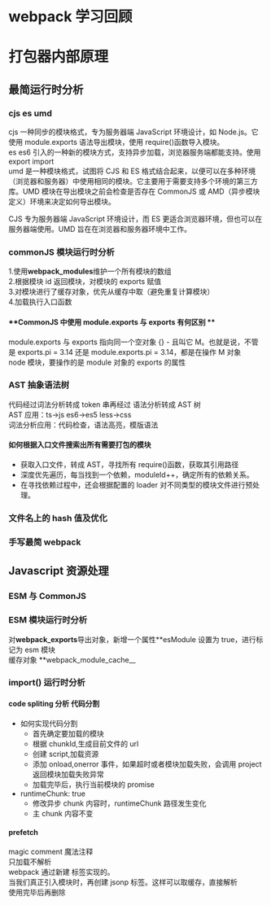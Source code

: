 # webpack 学习回顾
# 打包器内部原理

## 最简运行时分析

### cjs es umd

cjs 一种同步的模块格式，专为服务器端 JavaScript 环境设计，如 Node.js。它使用 module.exports 语法导出模块，使用 require()函数导入模块。  
es es6 引入的一种新的模块方式，支持异步加载，浏览器服务端都能支持。使用 export import  
umd 是一种模块格式，试图将 CJS 和 ES 格式结合起来，以便可以在多种环境（浏览器和服务器）中使用相同的模块。它主要用于需要支持多个环境的第三方库。UMD 模块在导出模块之前会检查是否存在 CommonJS 或 AMD（异步模块定义）环境来决定如何导出模块。

CJS 专为服务器端 JavaScript 环境设计，而 ES 更适合浏览器环境，但也可以在服务器端使用。UMD 旨在在浏览器和服务器环境中工作。

### commonJS 模块运行时分析

1.使用**webpack_modules**维护一个所有模块的数组  
2.根据模块 id 返回模块，对模块的 exports 赋值  
3.对模块进行了缓存对象，优先从缓存中取（避免重复计算模块）  
4.加载执行入口函数

#### **CommonJS 中使用 module.exports 与 exports 有何区别 **

module.exports 与 exports 指向同一个空对象 {} - 且叫它 M。也就是说，不管是 exports.pi = 3.14 还是 module.exports.pi = 3.14，都是在操作 M 对象  
node 模块，要操作的是 module 对象的 exports 的属性

### AST 抽象语法树

代码经过词法分析转成 token 串再经过 语法分析转成 AST 树  
AST 应用：ts->js es6->es5 less->css  
词法分析应用：代码检查，语法高亮，模版语法

#### 如何根据入口文件搜索出所有需要打包的模块

- 获取入口文件，转成 AST，寻找所有 require()函数，获取其引用路径
- 深度优先遍历，每当找到一个依赖，moduleId++，确定所有的依赖关系。
- 在寻找依赖过程中，还会根据配置的 loader 对不同类型的模块文件进行预处理。

### 文件名上的 hash 值及优化

### 手写最简 webpack

###

## Javascript 资源处理

### ESM 与 CommonJS

### ESM 模块运行时分析

对**webpack_exports**导出对象，新增一个属性**esModule 设置为 true，进行标记为 esm 模块  
缓存对象 **webpack_module_cache\_\_

### import() 运行时分析

#### code spliting 分析 代码分割

- 如何实现代码分割
  - 首先确定要加载的模块
  - 根据 chunkId,生成目前文件的 url
  - 创建 script,加载资源
  - 添加 onload,onerror 事件，如果超时或者模块加载失败，会调用 project 返回模块加载失败异常
  - 加载完毕后，执行当前模块的 promise
- runtimeChunk: true
  - 修改异步 chunk 内容时，runtimeChunk 路径发生变化
  - 主 chunk 内容不变

#### prefetch

magic comment 魔法注释  
只加载不解析  
webpack 通过新建 <link rel="prefetch"> 标签实现的。  
当我们真正引入模块时，再创建 jsonp 标签。这样可以取缓存，直接解析  
使用完毕后再删除 <script>

#### chunkhash/contenthash 区别

同一个 chunk 内对应的 assets 文件 hash 名一样  
多个文件，对应一个 chunk  
contenthash 将根据资源内容创建出唯一 hash，也就是说文件内容不变，hash 就不变。

#### chunkFileName

指未被列在 entry 中，却又需要被打包出来的 chunk 文件的名称。一般来说，这个 chunk 文件指的就是要**懒加载**的代码。

#### deterministic

新模块的引入，如果导致已有模块的顺序发生变化，那么 moduleID 就会发生变化，chunkId 也就存在不确定性。  
chunkIds/moduleIds：deterministic  
**此算法采用确定性的方式将短数字 ID(3 或 4 个字符)短 hash 值分配给 modules 和 chunks。**这样就可以确保在不同的构建之间能够进行更有效地缓存和比较。

### 分包最佳实践

vue-cli5 通过使用 cacheGroups 属性、路由懒加载、拆分第三方库以及避免全局注册组件等方式

1. 用 cacheGroups 属性：在 vue.config.js 文件中的 splitChunks 属性中，可以使用 cacheGroups 属性来定义分组的规则和优先级。例如，可以将路由组件放入一个名为 router 的分组中，将公共组件放入一个名为 common 的分组中
2. 使用路由懒加载：在使用 Vue Router 时，可以使用路由懒加载来延迟加载路由组件。可以在路由配置中使用 Webpack 的 import()语法来实现：处理成一个 bundle 文件中。
3. 拆分第三方库：在 cacheGroups 属性中，可以通过正则表达式来匹配第三方库，并将其拆分为独立的 bundle 文件：将 Vue 和 Vue Router 库拆分为一个名为 vue 的 bundle 文件。
4. 非必要情况下避免全局注册组件：

## json 资源处理

### loader 简介

webpack 只能处理 javascript 的模块，如果要处理其他类型的文件，就需要使用 loader 来转换

### json-loader

```javascript
module.exports = function (source) {
  var value = typeof source === "string" ? JSON.parse(source) : source;
  value = JSON.stringify(value);
  return `module.exports = ${value}`;
};
```

### webpack 内部的 loader 与 parser

![image.png](https://cdn.nlark.com/yuque/0/2023/png/1572912/1682237223943-5bd86884-1f66-4ab1-b40c-773ac5dfafd6.png#averageHue=%23e0f4f3&clientId=uf1422204-e608-4&from=paste&height=224&id=uc1c3baaf&name=image.png&originHeight=448&originWidth=1280&originalType=binary&ratio=2&rotation=0&showTitle=false&size=234014&status=done&style=none&taskId=u33e7fba7-c06a-4580-8d44-ff9d7a11fdf&title=&width=640)

- 在 loader 处，将各种模块转化为 webpack 支持的内部模块，如 less-loader/babel-loader 等。
- 在 webpack 内部做的是内置模块的解析与生成，并最终生成运行时代码，如上图的 JavascriptParser，JSONParser

### yaml-loader

### import assertion

JSON modules 提案，允许在 ES module 中使用常规的 import 语句 导入 JSON 数据。

```javascript
import jsonContent from "./file.json" assert { type: "json" };
```

## css 资源处理

### inject css

### extract css

### loader pitch

## html 资源处理

### html 中变量注入

可以使用 html-webpack-plugin 插件来生成 HTML 文件，并且可以在生成的 HTML 文件中注入变量。  
在模板文件（例如 src/index.html）中可以通过 ejs 语法来使用这个变量  
<%= htmlWebpackPlugin.options.title %>

### html 中 js/css 注入

- 在回调函数中拿到 chunk.js css image
- 获取 publicPath
- 获取入口文件 entryName
- 根据入口文件获取所有的资源 assets
- 根据资源名和公共资源路径 拼接文件路径
- 将变量插入 html 模版中
- 生成资源文件

### html 中 publicPath

## 图片资源处理

### png/jpeg/webp 处理

file-loader

### svg 处理

svg 直接以 DOM 的形式嵌入 HTML 文档。**它不仅体积更小，而且拥有更好的易读性，而且很容易通过编程的形式控制样式。**  
**项目中使用，一般倾向于把 svg 图片转成组件处理**

### 小图片优化

url-loader asset/inline

### svg 优化

<br>
  
> 语雀地址 https://www.yuque.com/yuqueyonghuyv23kd/xebk9e/lc86ag0tkpqvltea